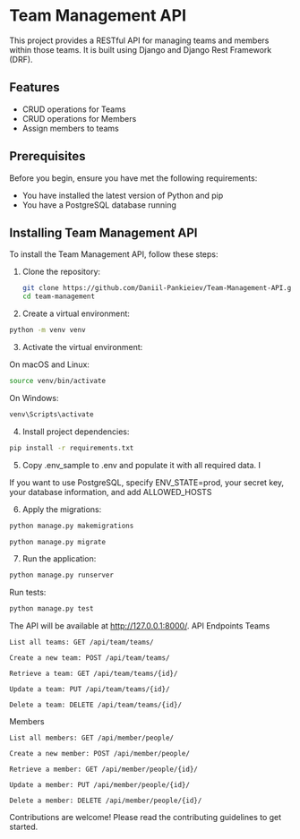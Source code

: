 # Team Management API

This project provides a RESTful API for managing teams and members within those teams. It is built using Django and Django Rest Framework (DRF).

## Features

- CRUD operations for Teams
- CRUD operations for Members
- Assign members to teams

## Prerequisites

Before you begin, ensure you have met the following requirements:

- You have installed the latest version of Python and pip
- You have a PostgreSQL database running

## Installing Team Management API

To install the Team Management API, follow these steps:

1. Clone the repository:
   ```bash
   git clone https://github.com/Daniil-Pankieiev/Team-Management-API.git
   cd team-management


2. Create a virtual environment:
```bash
python -m venv venv
```
3. Activate the virtual environment:

On macOS and Linux:
```bash
source venv/bin/activate
```
On Windows:
```bash
venv\Scripts\activate
```
4. Install project dependencies:
```bash
pip install -r requirements.txt
```
5. Copy .env_sample to .env and populate it with all required data. I

If you want to use PostgreSQL, specify ENV_STATE=prod, your secret key, your database information, and add ALLOWED_HOSTS

6. Apply the migrations:

```bash
python manage.py makemigrations
```
```bash
python manage.py migrate
```
7. Run the application:
```bash
python manage.py runserver
```
Run tests:
```bash
python manage.py test
```
The API will be available at http://127.0.0.1:8000/.
API Endpoints
Teams

    List all teams: GET /api/team/teams/

    Create a new team: POST /api/team/teams/

    Retrieve a team: GET /api/team/teams/{id}/

    Update a team: PUT /api/team/teams/{id}/

    Delete a team: DELETE /api/team/teams/{id}/

Members

    List all members: GET /api/member/people/

    Create a new member: POST /api/member/people/

    Retrieve a member: GET /api/member/people/{id}/

    Update a member: PUT /api/member/people/{id}/

    Delete a member: DELETE /api/member/people/{id}/

Contributions are welcome! Please read the contributing guidelines to get started.
